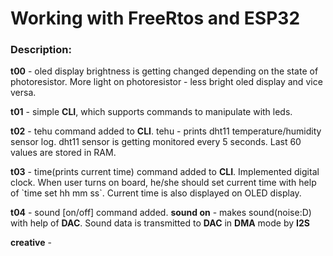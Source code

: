 <h1> Working with FreeRtos and ESP32 </h1>

<h3> Description: </h3>
<p> <b>t00</b> - oled display brightness is getting changed depending on the state of photoresistor. More light on photoresistor - less bright oled display and vice versa.</p> 
<p> <b>t01</b> - simple <b>CLI</b>, which supports commands to manipulate with leds.</p> 
<p> <b>t02</b> - tehu command added to <b>CLI</b>. tehu - prints dht11 temperature/humidity sensor log. dht11 sensor is getting monitored every 5 seconds. Last 60 values are stored in RAM.</p>
<p> <b>t03</b> - time(prints current time) command added to <b>CLI</b>. Implemented digital clock. When user turns on board, he/she should set current time with help of `time set hh mm ss`. Current time is also displayed on OLED display.</p> 
<p> <b>t04</b> - sound [on/off] command added. <b>sound on</b> - makes sound(noise:D) with help of <b>DAC</b>. Sound data is transmitted to <b>DAC</b> in <b>DMA</b> mode by <b>I2S</b></p>
<p> <b>creative</b> - </p>